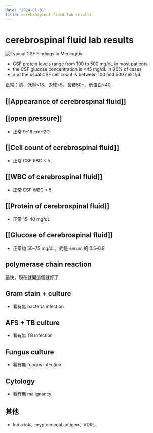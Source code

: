 ```yaml
---
date: "2024-01-01"
title: cerebrospinal fluid lab results
---
```


# cerebrospinal fluid lab results

![Typical CSF Findings in Meningitis](https://i.imgur.com/tbH3fnx.png)
- CSF protein levels range from 100 to 500 mg/dL in most patients
- the CSF glucose concentration is <45 mg/dL in 80% of cases
- and the usual CSF cell count is between 100 and 500 cells/μL

正常：清、低壓<18、少球<5、含糖50+、低蛋白<40

## [[Appearance of cerebrospinal fluid]]
## [[open pressure]]
* 正常 9–18 cmH2O
## [[Cell count of cerebrospinal fluid]]
* 正常 CSF RBC < 5
## [[WBC of cerebrospinal fluid]]
* 正常 CSF WBC < 5
## [[Protein of cerebrospinal fluid]]
* 正常 15–40 mg/dL

## [[Glucose of cerebrospinal fluid]]
* 正常約 50–75 mg/dL，約是 serum 的 0.5–0.8

## polymerase chain reaction
最快，現在就開這個就好了
## Gram stain + culture
* 看有無 bacteria infection
## AFS + TB culture
* 看有無 TB infection
## Fungus culture
* 看有無 fungus infection

## Cytology
* 看有無 malignancy
## 其他
* India ink、cryptococcal antigen、VDRL、
